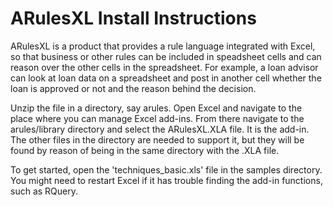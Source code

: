 # ARulesXL Install Instructions

ARulesXL is a product that provides a rule language integrated with Excel, so that business or other rules can be included in speadsheet cells and can reason over the other cells in the spreadsheet. For example, a loan advisor can look at loan data on a spreadsheet and post in another cell whether the loan is approved or not and the reason behind the decision.

Unzip the file in a directory, say arules.  Open Excel and navigate to the place where you can manage Excel add-ins.  From there navigate to the arules/library directory and select the ARulesXL.XLA file.  It is the add-in.  The other files in the directory are needed to support it, but they will be found by reason of being in the same directory with the .XLA file.

To get started, open the 'techniques_basic.xls' file in the samples directory.  You might need to restart Excel if it has trouble finding the add-in functions, such as RQuery.
